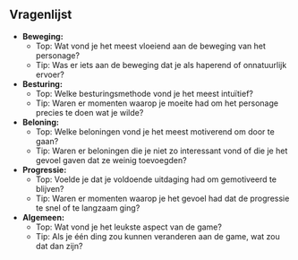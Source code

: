 ## Vragenlijst

- **Beweging:**
    - Top: Wat vond je het meest vloeiend aan de beweging van het personage?
    - Tip: Was er iets aan de beweging dat je als haperend of onnatuurlijk ervoer?
- **Besturing:**
    - Top: Welke besturingsmethode vond je het meest intuïtief?
    - Tip: Waren er momenten waarop je moeite had om het personage precies te doen wat je wilde?
- **Beloning:**
    - Top: Welke beloningen vond je het meest motiverend om door te gaan?
    - Tip: Waren er beloningen die je niet zo interessant vond of die je het gevoel gaven dat ze weinig toevoegden?
- **Progressie:**
    - Top: Voelde je dat je voldoende uitdaging had om gemotiveerd te blijven?
    - Tip: Waren er momenten waarop je het gevoel had dat de progressie te snel of te langzaam ging?
- **Algemeen:**
    - Top: Wat vond je het leukste aspect van de game?
    - Tip: Als je één ding zou kunnen veranderen aan de game, wat zou dat dan zijn?
